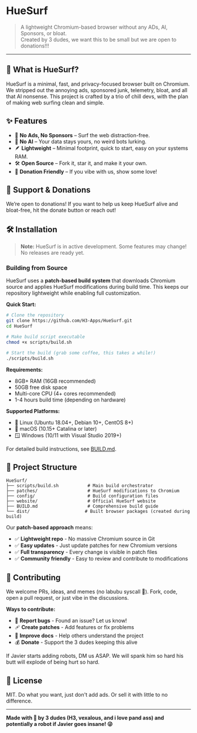 # HueSurf

> A lightweight Chromium-based browser without any ADs, AI, Sponsors, or bloat.  
> Created by 3 dudes, we want this to be small but we are open to donations!!!

---

## 🚀 What is HueSurf?

HueSurf is a minimal, fast, and privacy-focused browser built on Chromium. We stripped out the annoying ads, sponsored junk, telemetry, bloat, and all that AI nonsense. This project is crafted by a trio of chill devs, with the plan of making web surfing clean and simple.

## ✨ Features

- 🧹 **No Ads, No Sponsors** – Surf the web distraction-free.
- 🤖 **No AI** – Your data stays yours, no weird bots lurking.
- 🪶 **Lightweight** – Minimal footprint, quick to start, easy on your systems RAM.
- 🛠️ **Open Source** – Fork it, star it, and make it your own.
- 💸 **Donation Friendly** – If you vibe with us, show some love!

## 💸 Support & Donations

We’re open to donations! If you want to help us keep HueSurf alive and bloat-free, hit the donate button or reach out!

## 🛠️ Installation

> **Note:** HueSurf is in active development. Some features may change!  
> No releases are ready yet.

### Building from Source

HueSurf uses a **patch-based build system** that downloads Chromium source and applies HueSurf modifications during build time. This keeps our repository lightweight while enabling full customization.

**Quick Start:**
```bash
# Clone the repository
git clone https://github.com/H3-Apps/HueSurf.git
cd HueSurf

# Make build script executable
chmod +x scripts/build.sh

# Start the build (grab some coffee, this takes a while!)
./scripts/build.sh
```

**Requirements:**
- 8GB+ RAM (16GB recommended)
- 50GB free disk space  
- Multi-core CPU (4+ cores recommended)
- 1-4 hours build time (depending on hardware)

**Supported Platforms:**
- 🐧 Linux (Ubuntu 18.04+, Debian 10+, CentOS 8+)
- 🍎 macOS (10.15+ Catalina or later)
- 🪟 Windows (10/11 with Visual Studio 2019+)

For detailed build instructions, see [BUILD.md](BUILD.md).

## 💾 Project Structure

```
HueSurf/
├── scripts/build.sh           # Main build orchestrator
├── patches/                   # HueSurf modifications to Chromium
├── config/                    # Build configuration files
├── website/                   # Official HueSurf website
├── BUILD.md                   # Comprehensive build guide
└── dist/                     # Built browser packages (created during build)
```

Our **patch-based approach** means:
- ✅ **Lightweight repo** - No massive Chromium source in Git
- ✅ **Easy updates** - Just update patches for new Chromium versions  
- ✅ **Full transparency** - Every change is visible in patch files
- ✅ **Community friendly** - Easy to review and contribute to modifications

## 🤝 Contributing

We welcome PRs, ideas, and memes (no labubu syscall 🥲). Fork, code, open a pull request, or just vibe in the discussions.

**Ways to contribute:**
- 🐛 **Report bugs** - Found an issue? Let us know!
- 🩹 **Create patches** - Add features or fix problems
- 📖 **Improve docs** - Help others understand the project
- 💰 **Donate** - Support the 3 dudes keeping this alive

If Javier starts adding robots, DM us ASAP. We will spank him so hard his butt will explode of being hurt so hard.

## 📜 License

MIT. Do what you want, just don't add ads. Or sell it with little to no difference.

---

**Made with 💚 by 3 dudes (H3, vexalous, and i love pand ass) and potentially a robot if Javier goes insane! 😜**

